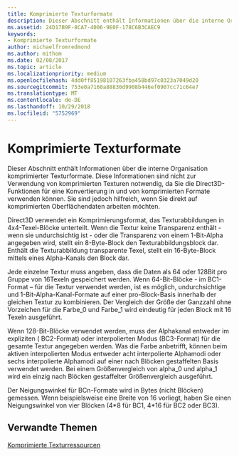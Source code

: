 ```yaml
---
title: Komprimierte Texturformate
description: Dieser Abschnitt enthält Informationen über die interne Organisation komprimierter Texturformate.
ms.assetid: 24D17B9F-8CA7-4006-9E0F-178C6B3CAEC9
keywords:
- Komprimierte Texturformate
author: michaelfromredmond
ms.author: mithom
ms.date: 02/08/2017
ms.topic: article
ms.localizationpriority: medium
ms.openlocfilehash: 4dd0ff85198107263fba458bd97c0323a7049d20
ms.sourcegitcommit: 753e0a7160a88830d9908b446ef0907cc71c64e7
ms.translationtype: MT
ms.contentlocale: de-DE
ms.lasthandoff: 10/29/2018
ms.locfileid: "5752969"
---
```

# <a name="compressed-texture-formats"></a>Komprimierte Texturformate


Dieser Abschnitt enthält Informationen über die interne Organisation komprimierter Texturformate. Diese Informationen sind nicht zur Verwendung von komprimierten Texturen notwendig, da Sie die Direct3D-Funktionen für eine Konvertierung in und von komprimierten Formate verwenden können. Sie sind jedoch hilfreich, wenn Sie direkt auf komprimierten Oberflächendaten arbeiten möchten.

Direct3D verwendet ein Komprimierungsformat, das Texturabbildungen in 4x4-Texel-Blöcke unterteilt. Wenn die Textur keine Transparenz enthält - wenn sie undurchsichtig ist - oder die Transparenz von einem 1-Bit-Alpha angegeben wird, stellt ein 8-Byte-Block den Texturabbildungsblock dar. Enthält die Texturabbildung transparente Texel, stellt ein 16-Byte-Block mittels eines Alpha-Kanals den Block dar.

Jede einzelne Textur muss angeben, dass die Daten als 64 oder 128Bit pro Gruppe von 16Texeln gespeichert werden. Wenn 64-Bit-Blöcke - im BC1-Format – für die Textur verwendet werden, ist es möglich, undurchsichtige und 1-Bit-Alpha-Kanal-Formate auf einer pro-Block-Basis innerhalb der gleichen Textur zu kombinieren. Der Vergleich der Größe der Ganzzahl ohne Vorzeichen für die Farbe\_0 und Farbe\_1 wird eindeutig für jeden Block mit 16 Texeln ausgeführt.

Wenn 128-Bit-Blöcke verwendet werden, muss der Alphakanal entweder im expliziten ( BC2-Format) oder interpolierten Modus (BC3-Format) für die gesamte Textur angegeben werden. Was die Farbe anbetrifft, können beim aktiven interpolierten Modus entweder acht interpolierte Alphamodi oder sechs interpolierte Alphamodi auf einer nach Blöcken gestaffelten Basis verwendet werden. Bei einem Größenvergleich von alpha\_0 und alpha\_1 wird ein einzig nach Blöcken gestaffelter Größenvergleich ausgeführt.

Der Neigungswinkel für BCn-Formate wird in Bytes (nicht Blöcken) gemessen. Wenn beispielsweise eine Breite von 16 vorliegt, haben Sie einen Neigungswinkel von vier Blöcken (4\*8 für BC1, 4\*16 für BC2 oder BC3).

## <a name="span-idrelated-topicsspanrelated-topics"></a><span id="related-topics"></span>Verwandte Themen


[Komprimierte Texturressourcen](compressed-texture-resources.md)

 

 




